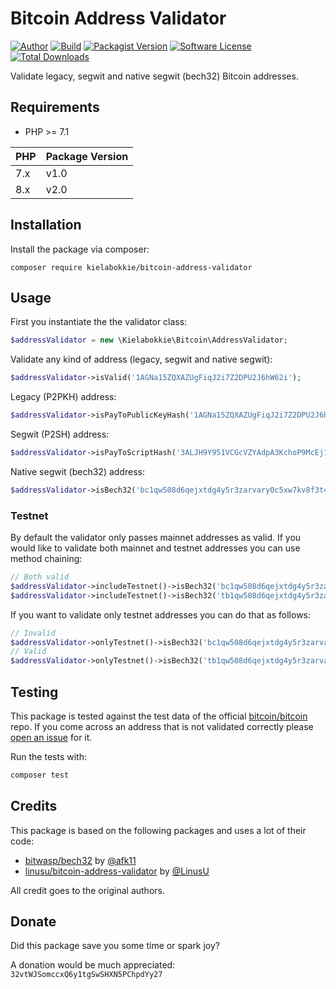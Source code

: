 # Bitcoin Address Validator

[![Author](http://img.shields.io/badge/follow-@kielabokkie-blue.svg?logo=twitter&style=flat-square)](https://twitter.com/kielabokkie)
[![Build](https://img.shields.io/github/workflow/status/kielabokkie/bitcoin-address-validator/tests/master?style=flat-square)](https://github.com/kielabokkie/bitcoin-address-validator/actions)
[![Packagist Version](https://img.shields.io/packagist/v/kielabokkie/bitcoin-address-validator.svg?style=flat-square)](https://packagist.org/packages/kielabokkie/bitcoin-address-validator)
[![Software License](https://img.shields.io/badge/license-MIT-brightgreen.svg?style=flat-square)](LICENSE.md)
[![Total Downloads](https://img.shields.io/packagist/dt/kielabokkie/bitcoin-address-validator.svg?style=flat-square)](https://packagist.org/packages/kielabokkie/bitcoin-address-validator)

Validate legacy, segwit and native segwit (bech32) Bitcoin addresses.

## Requirements

* PHP >= 7.1

| PHP  | Package Version |
| ---- | --------------- |
| 7.x | v1.0 |
| 8.x | v2.0 |

## Installation

Install the package via composer:

```
composer require kielabokkie/bitcoin-address-validator
```

## Usage

First you instantiate the the validator class:

```php
$addressValidator = new \Kielabokkie\Bitcoin\AddressValidator;
```

Validate any kind of address (legacy, segwit and native segwit):

```php
$addressValidator->isValid('1AGNa15ZQXAZUgFiqJ2i7Z2DPU2J6hW62i');
```

Legacy (P2PKH) address:

```php
$addressValidator->isPayToPublicKeyHash('1AGNa15ZQXAZUgFiqJ2i7Z2DPU2J6hW62i');
```

Segwit (P2SH) address:

```php
$addressValidator->isPayToScriptHash('3ALJH9Y951VCGcVZYAdpA3KchoP9McEj1G');
```

Native segwit (bech32) address:

```php
$addressValidator->isBech32('bc1qw508d6qejxtdg4y5r3zarvary0c5xw7kv8f3t4');
```

### Testnet

By default the validator only passes mainnet addresses as valid. If you would like to validate both mainnet and testnet addresses you can use method chaining:

```php
// Both valid
$addressValidator->includeTestnet()->isBech32('bc1qw508d6qejxtdg4y5r3zarvary0c5xw7kv8f3t4');
$addressValidator->includeTestnet()->isBech32('tb1qw508d6qejxtdg4y5r3zarvary0c5xw7kxpjzsx');
```

If you want to validate only testnet addresses you can do that as follows:

```php
// Invalid
$addressValidator->onlyTestnet()->isBech32('bc1qw508d6qejxtdg4y5r3zarvary0c5xw7kv8f3t4');
// Valid
$addressValidator->onlyTestnet()->isBech32('tb1qw508d6qejxtdg4y5r3zarvary0c5xw7kxpjzsx');
```

## Testing

This package is tested against the test data of the official [bitcoin/bitcoin](https://github.com/bitcoin/bitcoin/tree/master/src/test/data) repo. If you come across an address that is not validated correctly please [open an issue](https://github.com/kielabokkie/bitcoin-address-validator/issues) for it.

Run the tests with:

```bash
composer test
```

## Credits

This package is based on the following packages and uses a lot of their code:

* [bitwasp/bech32](https://github.com/Bit-Wasp/bech32) by [@afk11](https://github.com/afk11)
* [linusu/bitcoin-address-validator](https://github.com/LinusU/php-bitcoin-address-validator) by [@LinusU](https://github.com/LinusU)

All credit goes to the original authors.

## Donate

Did this package save you some time or spark joy?

A donation would be much appreciated: `32vtWJSomccxQ6y1tgSwSHXN5PChpdYy27`

